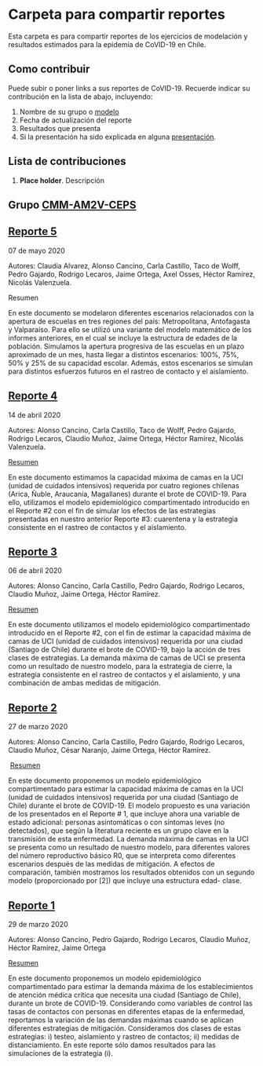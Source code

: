 # Carpeta para compartir reportes

Esta carpeta es para compartir reportes de los ejercicios de modelación y resultados estimados para la epidemia de CoVID-19 en Chile.
 
## Como contribuir

Puede subir o poner links a sus reportes de CoVID-19. Recuerde indicar su contribución en la lista de abajo, incluyendo:

 1. Nombre de su grupo o [modelo](modelos/)
 2. Fecha de actualización del reporte
 3. Resultados que presenta
 4. Si la presentación ha sido explicada en alguna [presentación](presentaciones/).

## Lista de contribuciones

 1. **Place holder**. Descripción
 
## Grupo [CMM-AM2V-CEPS](http://covid-19.cmm.uchile.cl/)

## [Reporte 5](Reporte5_CMM_AM2V_CEPS-VF.pdf)

07 de mayo 2020

Autores: Claudia Alvarez, Alonso Cancino, Carla Castillo, Taco de Wolff, Pedro Gajardo, Rodrigo Lecaros, Jaime Ortega, Axel Osses, Héctor Ramírez, Nicolás Valenzuela.

Resumen

En este documento se modelaron diferentes escenarios relacionados con la apertura de escuelas en tres regiones del país: Metropolitana, Antofagasta y Valparaíso. Para ello se utilizó una variante del modelo matemático de los informes anteriores, en el cual se incluye la estructura de edades de la población. Simulamos la apertura progresiva de las escuelas en un plazo aproximado de un mes, hasta llegar a distintos escenarios: 100%, 75%, 50% y 25% de su capacidad escolar. Además, estos escenarios se simulan para distintos esfuerzos futuros en el rastreo de contacto y el aislamiento.

## [Reporte 4](Reporte4_CMM_AM2V_CEPS.pdf)

14 de abril 2020

Autores: Alonso Cancino, Carla Castillo, Taco de Wolff, Pedro Gajardo, Rodrigo Lecaros, Claudio Muñoz, Jaime Ortega, Héctor Ramírez, Nicolás Valenzuela.

[Resumen](COVID-19_Reporte4_CMM_AM2V_CEPS_resumen_es.pdf)

En este documento estimamos la capacidad máxima de camas en la UCI (unidad de cuidados intensivos) requerida por cuatro regiones chilenas (Arica, Ñuble, Araucanía, Magallanes) durante el brote de COVID-19. Para ello, utilizamos el modelo epidemiológico compartimentado introducido en el Reporte #2  con el fin de simular los efectos de las estrategias presentadas en nuestro anterior Reporte #3: cuarentena y la estrategia consistente en el rastreo de contactos y el aislamiento.

## [Reporte 3](Reporte3_CMM_AM2V_CEPS.pdf)

06 de abril 2020

Autores: Alonso Cancino, Carla Castillo, Pedro Gajardo, Rodrigo Lecaros, Claudio Muñoz, Jaime Ortega, Héctor Ramírez.

[Resumen](COVID-19_Reporte3_CMM_AM2V_CEPS_es.pdf)

En este documento utilizamos el modelo epidemiológico compartimentado introducido en el Reporte #2, con el fin de estimar la capacidad máxima de camas de UCI (unidad de cuidados intensivos) requerida por una ciudad (Santiago de Chile) durante el brote de COVID-19, bajo la acción de tres clases de estrategias. La demanda máxima de camas de UCI se presenta como un resultado de nuestro modelo, para la estrategia de cierre, la estrategia consistente en el rastreo de contactos y el aislamiento, y una combinación de ambas medidas de mitigación.

## [Reporte 2](Reporte2_CMM_AM2V_CEPS.pdf) 

27 de marzo 2020

Autores: Alonso Cancino, Carla Castillo, Pedro Gajardo, Rodrigo Lecaros, Claudio Muñoz, César Naranjo, Jaime Ortega, Héctor Ramírez.

 [Resumen](COVID-19_Reporte2_CMM_AM2V_CEPS_resumen_es.pdf)

En este documento proponemos un modelo epidemiológico compartimentado para estimar la capacidad máxima de camas en la UCI (unidad de cuidados intensivos) requerida por una ciudad (Santiago de Chile) durante el brote de COVID-19. El modelo propuesto es una variación de los presentados en el Reporte # 1, que incluye ahora una variable de estado adicional: personas asintomáticas o con síntomas leves (no detectados), que según la literatura reciente es un grupo clave en la transmisión de esta enfermedad. La demanda máxima de camas en la UCI se presenta como un resultado de nuestro modelo, para diferentes valores del número reproductivo básico R0, que se interpreta como diferentes escenarios después de las medidas de mitigación. A efectos de comparación, también mostramos los resultados obtenidos con un segundo modelo (proporcionado por [2]) que incluye una estructura edad- clase.

## [Reporte 1](Reporte1_CMM_AM2V.pdf) 

29 de marzo 2020

Autores:  Alonso Cancino, Pedro Gajardo, Rodrigo Lecaros, Claudio Muñoz, Héctor Ramírez, Jaime Ortega

[Resumen](COVID-19_Reporte1_CMM_AM2V_resumen_es.pdf)

 En este documento proponemos un modelo epidemiológico compartimentado para
estimar la demanda máxima de los establecimientos de atención médica crítica que necesita
una ciudad (Santiago de Chile), durante un brote de COVID-19. Considerando como variables de
control las tasas de contactos con personas en diferentes etapas de la enfermedad, reportamos
la variación de las demandas máximas cuando se aplican diferentes estrategias de mitigación.
Consideramos dos clases de estas estrategias: i) testeo, aislamiento y rastreo de contactos; ii)
medidas de distanciamiento. En este reporte sólo damos resultados para las simulaciones de la
estrategia (i).






